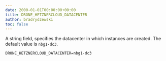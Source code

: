 ```yaml
---
date: 2000-01-01T00:00:00+00:00
title: DRONE_HETZNERCLOUD_DATACENTER
author: bradrydzewski
toc: false
---
```


A string field, specifies the datacenter in which instances
are created. The default value is `nbg1-dc3`.

```
DRONE_HETZNERCLOUD_DATACENTER=nbg1-dc3
```

